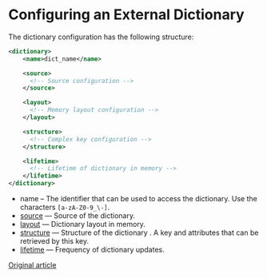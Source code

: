 <a name="dicts-external_dicts_dict"></a>

# Configuring an External Dictionary

The dictionary configuration has the following structure:

```xml
<dictionary>
    <name>dict_name</name>

    <source>
      <!-- Source configuration -->
    </source>

    <layout>
      <!-- Memory layout configuration -->
    </layout>

    <structure>
      <!-- Complex key configuration -->
    </structure>

    <lifetime>
      <!-- Lifetime of dictionary in memory -->
    </lifetime>
</dictionary>
```

- name – The identifier that can be used to access the dictionary. Use the characters `[a-zA-Z0-9_\-]`.
- [source](external_dicts_dict_sources.md#dicts-external_dicts_dict_sources) — Source of the dictionary.
- [layout](external_dicts_dict_layout.md#dicts-external_dicts_dict_layout) — Dictionary layout in memory.
- [structure](external_dicts_dict_structure.md#dicts-external_dicts_dict_structure) — Structure of the dictionary . A key and attributes that can be retrieved by this key.
- [lifetime](external_dicts_dict_lifetime.md#dicts-external_dicts_dict_lifetime) — Frequency of dictionary updates.

[Original article](https://clickhouse.yandex/docs/en/query_language/dicts/external_dicts_dict/) <!--hide-->
